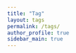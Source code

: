 ```yaml
---
title: "Tag"
layout: tags
permalink: /tags/
author_profile: true
sidebar_main: true
---
```


